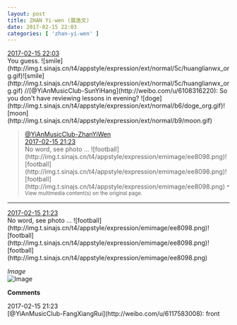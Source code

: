 ```yaml
---
layout: post
title: ZHAN Yi-wen (展逸文)
date: 2017-02-15 22:03
categories: [ 'zhan-yi-wen' ]
---
```


<div class="weibo-info">
  <a href="http://weibo.com/6108090526/EvH59Fuas">2017-02-15 22:03</a>
</div>  
You guess. ![smile](http://img.t.sinajs.cn/t4/appstyle/expression/ext/normal/5c/huanglianwx_org.gif)![smile](http://img.t.sinajs.cn/t4/appstyle/expression/ext/normal/5c/huanglianwx_org.gif) //[@YiAnMusicClub-SunYiHang](http://weibo.com/u/6108316220): So you don't have reviewing lessons in evening? ![doge](http://img.t.sinajs.cn/t4/appstyle/expression/ext/normal/b6/doge_org.gif)![moon](http://img.t.sinajs.cn/t4/appstyle/expression/ext/normal/b9/moon.gif)

<!-- more -->
> <div class="weibo-post-name">
>   <a href="http://weibo.com/u/6108090526">@YiAnMusicClub-ZhanYiWen</a>
> </div>
> <div class="weibo-info">
>   <a href="http://weibo.com/6108090526/EvGP803Pi">2017-02-15 21:23</a>
> </div>  
> No word, see photo … ![football](http://img.t.sinajs.cn/t4/appstyle/expression/emimage/ee8098.png)![football](http://img.t.sinajs.cn/t4/appstyle/expression/emimage/ee8098.png)![football](http://img.t.sinajs.cn/t4/appstyle/expression/emimage/ee8098.png)  
> <small>* View multimedia content(s) on the original page.</small>

---

<div class="weibo-info">
  <a href="http://weibo.com/6108090526/EvGP803Pi">2017-02-15 21:23</a>
</div>  
No word, see photo … ![football](http://img.t.sinajs.cn/t4/appstyle/expression/emimage/ee8098.png)![football](http://img.t.sinajs.cn/t4/appstyle/expression/emimage/ee8098.png)![football](http://img.t.sinajs.cn/t4/appstyle/expression/emimage/ee8098.png)

*Image*  
![Image](http://wx3.sinaimg.cn/mw690/006FmVn8ly1fcrh0gg3psj30ku0kudnm.jpg)

**Comments**

<div class="weibo-info">2017-02-15 21:23</div>
[@YiAnMusicClub-FangXiangRui](http://weibo.com/u/6117583008): front
